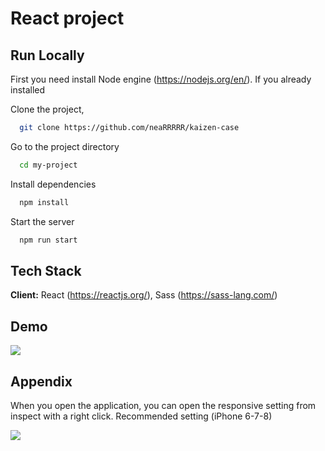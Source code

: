 
# React project


## Run Locally

First you need install Node engine (https://nodejs.org/en/).
If you already installed

Clone the project, 

```bash
  git clone https://github.com/neaRRRRR/kaizen-case
```

Go to the project directory

```bash
  cd my-project
```

Install dependencies

```bash
  npm install
```

Start the server

```bash
  npm run start
```


## Tech Stack

**Client:** React (https://reactjs.org/), Sass (https://sass-lang.com/)





## Demo

![](https://cdn.discordapp.com/attachments/872606948372131861/903586787916677140/demo2.gif)


## Appendix

When you open the application, you can open the responsive setting from inspect with a right click. Recommended setting (iPhone 6-7-8)

![](https://cdn.discordapp.com/attachments/872606948372131861/903583745808937000/inspect.gif)
